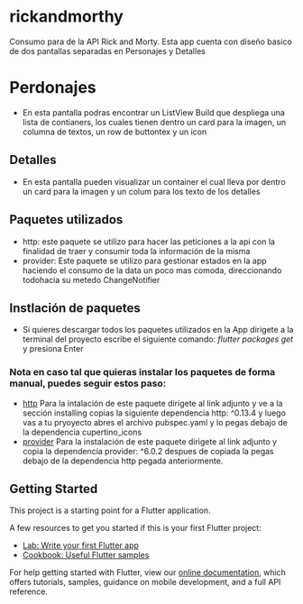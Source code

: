 # rickandmorthy

Consumo para de la API Rick and Morty.
Esta app cuenta con diseño basico de dos pantallas separadas en Personajes y Detalles
# Perdonajes 
- En esta pantalla podras encontrar un ListView Build que despliega una lista de contianers, los cuales tienen dentro un card para la imagen, un columna de textos, un row de buttontex y un icon

## Detalles
- En esta pantalla pueden visualizar un container el cual lleva por dentro un card para la imagen y un colum para los texto de los detalles

## Paquetes utilizados 
- http: este paquete se utilizo para hacer las peticiones a la api con la finalidad de traer y consumir toda la información de la misma
- provider: Este paquete se utilizo para gestionar estados en la app haciendo el consumo de la data un poco mas comoda, direccionando todohacia su metedo ChangeNotifier

## Instlación de paquetes 
- Si quieres descargar todos los paquetes utilizados en la App dirigete a la terminal del proyecto escribe el siguiente comando: *flutter packages get* y presiona Enter

### Nota en caso tal que quieras instalar los paquetes de forma manual, puedes seguir estos paso:
- [http](https://pub.dev/packages/http) Para la intalación de este paquete dirigete al link adjunto y ve a la sección installing copias la siguiente dependencia 
  http: ^0.13.4 y luego vas a tu pryoyecto abres el archivo pubspec.yaml y lo pegas debajo de la dependencia cupertino_icons
- [provider](https://pub.dev/packages/provider/install) Para la instalación de este paquete dirigete al link adjunto y copia la dependencia provider: ^6.0.2 despues de copiada la pegas debajo de la dependencia http pegada anteriormente.

## Getting Started

This project is a starting point for a Flutter application.

A few resources to get you started if this is your first Flutter project:

- [Lab: Write your first Flutter app](https://flutter.dev/docs/get-started/codelab)
- [Cookbook: Useful Flutter samples](https://flutter.dev/docs/cookbook)

For help getting started with Flutter, view our
[online documentation](https://flutter.dev/docs), which offers tutorials,
samples, guidance on mobile development, and a full API reference.
